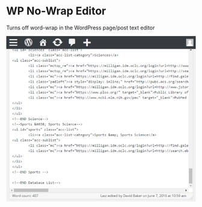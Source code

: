 # WP No-Wrap Editor

Turns off word-wrap in the WordPress page/post text editor

![Demo of No-Wrap Editor Plugin](https://raw.githubusercontent.com/dbaker3/image-hosting/master/no-wrap-demo.png)
